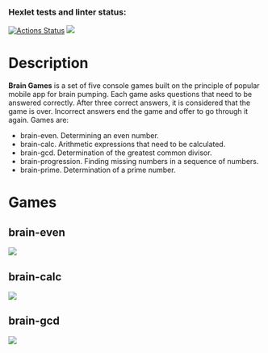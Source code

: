 ### Hexlet tests and linter status:

[![Actions Status](https://github.com/n0fr1/backend-project-44/workflows/hexlet-check/badge.svg)](https://github.com/n0fr1/backend-project-44/actions)
<a href="https://codeclimate.com/github/n0fr1/backend-project-44/maintainability"><img src="https://api.codeclimate.com/v1/badges/aebab994dc5d0120d6fe/maintainability" /></a>

# Description
**Brain Games** is a set of five console games built on the principle of popular mobile app for brain pumping. Each game asks questions that need to be answered correctly. After three correct answers, it is considered that the game is over. Incorrect answers end the game and offer to go through it again. Games are:
- brain-even. Determining an even number.
- brain-calc. Arithmetic expressions that need to be calculated.
- brain-gcd. Determination of the greatest common divisor.
- brain-progression. Finding missing numbers in a sequence of numbers.
- brain-prime. Determination of a prime number. 

# Games

## brain-even
<a href="https://asciinema.org/a/JnxFVzREOddboHWQ17Sul07PL" target="_blank"><img src="https://asciinema.org/a/JnxFVzREOddboHWQ17Sul07PL.svg"/></a>

## brain-calc
<a href="https://asciinema.org/a/rH0G6tHPAByRhucP9M58Fl0ym" target="_blank"><img src="https://asciinema.org/a/rH0G6tHPAByRhucP9M58Fl0ym.svg"/></a>

## brain-gcd
<a href="https://asciinema.org/a/r7Om0578mZeYH7oZbkgui2x6v" target="_blank"><img src="https://asciinema.org/a/r7Om0578mZeYH7oZbkgui2x6v.svg"/></a>